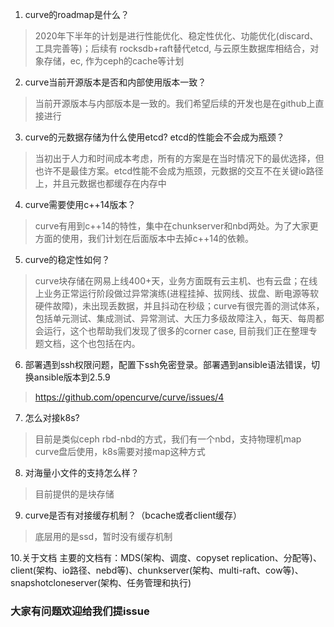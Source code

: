 1. curve的roadmap是什么？
> 2020年下半年的计划是进行性能优化、稳定性优化、功能优化(discard、工具完善等)；后续有 rocksdb+raft替代etcd, 与云原生数据库相结合，对象存储，ec, 作为ceph的cache等计划

2. curve当前开源版本是否和内部使用版本一致？
> 当前开源版本与内部版本是一致的。我们希望后续的开发也是在github上直接进行

3. curve的元数据存储为什么使用etcd? etcd的性能会不会成为瓶颈？
> 当初出于人力和时间成本考虑，所有的方案是在当时情况下的最优选择，但也许不是最佳方案。etcd性能不会成为瓶颈，元数据的交互不在关键io路径上，并且元数据也都缓存在内存中

4. curve需要使用c++14版本？
> curve有用到c++14的特性，集中在chunkserver和nbd两处。为了大家更方面的使用，我们计划在后面版本中去掉c++14的依赖。

5. curve的稳定性如何？
> curve块存储在网易上线400+天，业务方面既有云主机、也有云盘；在线上业务正常运行阶段做过异常演练(进程挂掉、拔网线、拔盘、断电源等软硬件故障)，未出现丢数据，并且抖动在秒级；curve有很完善的测试体系，包括单元测试、集成测试、异常测试、大压力多级故障注入，每天、每周都会运行，这个也帮助我们发现了很多的corner case, 目前我们正在整理专题文档，这个也包括在内。

6. 部署遇到ssh权限问题，配置下ssh免密登录。部署遇到ansible语法错误，切换ansible版本到2.5.9
>  https://github.com/opencurve/curve/issues/4

7. 怎么对接k8s?
> 目前是类似ceph rbd-nbd的方式，我们有一个nbd，支持物理机map curve盘后使用，k8s需要对接map这种方式

8. 对海量小文件的支持怎么样？
> 目前提供的是块存储

9. curve是否有对接缓存机制？（bcache或者client缓存）
> 底层用的是ssd，暂时没有缓存机制

10.关于文档
主要的文档有：MDS(架构、调度、copyset replication、分配等)、client(架构、io路径、nebd等)、chunkserver(架构、multi-raft、cow等)、snapshotcloneserver(架构、任务管理和执行)

### 大家有问题欢迎给我们提issue